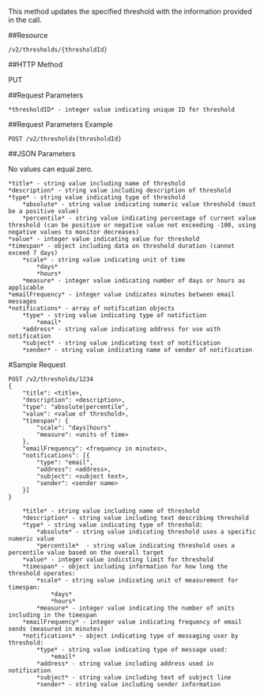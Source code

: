 This method updates the specified threshold with the information provided in the call.

##Resource
	
	/v2/thresholds/{thresholdId}

##HTTP Method

PUT

##Request Parameters

	*thresholdID* - integer value indicating unique ID for threshold

##Request Parameters Example

	POST /v2/thresholds{thresholdId}

##JSON Parameters

No values can equal zero.

	*title* - string value including name of threshold
	*description* - string value including description of threshold
	*type* - string value indicating type of threshold
		*absolute* - string value indicating numeric value threshold (must be a positive value)
		*percentile* - string value indicating percentage of current value threshold (can be positive or negative value not exceeding -100, using negative values to monitor decreases)
	*value* - integer value indicating value for threshold
	*timespan* - object including data on threshold duration (cannot exceed 7 days)
		*scale* - string value indicating unit of time
			*days*
			*hours*
		*measure* - integer value indicating number of days or hours as applicable
	*emailFrequency* - integer value indicates minutes between email messages
	*notifications* - array of notification objects
		*type* - string value indicating type of notifiction
			*email*
		*address* - string value indicating address for use with notification
		*subject* - string value indicating text of notification
		*sender* - string value indicating name of sender of notification

#Sample Request
```
POST /v2/thresholds/1234
{
    "title": <title>,
    "description": <description>,
    "type": "absolute|percentile",
    "value": <value of threshold>,
    "timespan": {
        "scale": "days|hours"
        "measure": <units of time>
    },
    "emailFrequency": <frequency in minutes>,
    "notifications": [{
        "type": "email",
        "address": <address>,
        "subject": <subject text>,
        "sender": <sender name>
    }]
}

    *title* - string value including name of threshold
    *description* - string value including text describing threshold
    *type* - string value indicating type of threshold:
        *absolute* - string value indicating threshold uses a specific numeric value
        *percentile*  - string value indicating threshold uses a percentile value based on the overall target
    *value* - integer value indicsting limit for threshold
    *timespan* - object including information for how long the threshold operates:
        *scale* - string value indicating unit of measurement for timespan:
            *days*
            *hours*
        *measure* - integer value indicating the number of units including in the timespan
    *emailFrequency* - integer value indicating frequency of email sends (measured in minutes)
    *notifications* - object indicating type of messaging user by threshold:
        *type* - string value indicating type of message used:
            *email*
        *address* - string value including address used in notification
        *subject* - string value including text of subject line
        *sender* - string value including sender information